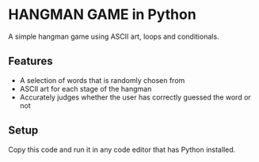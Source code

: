 # HANGMAN GAME in Python

A simple hangman game using ASCII art, loops and conditionals.

## Features

- A selection of words that is randomly chosen from
- ASCII art for each stage of the hangman
- Accurately judges whether the user has correctly guessed the word or not

## Setup

Copy this code and run it in any code editor that has Python installed.